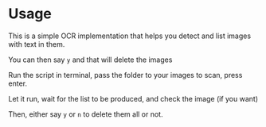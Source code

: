 # Usage

This is a simple OCR implementation that helps you detect and list images with text in them.

You can then say `y` and that will delete the images

Run the script in terminal, pass the folder to your images to scan, press enter.

Let it run, wait for the list to be produced, and check the image (if you want)

Then, either say `y` or `n` to delete them all or not.